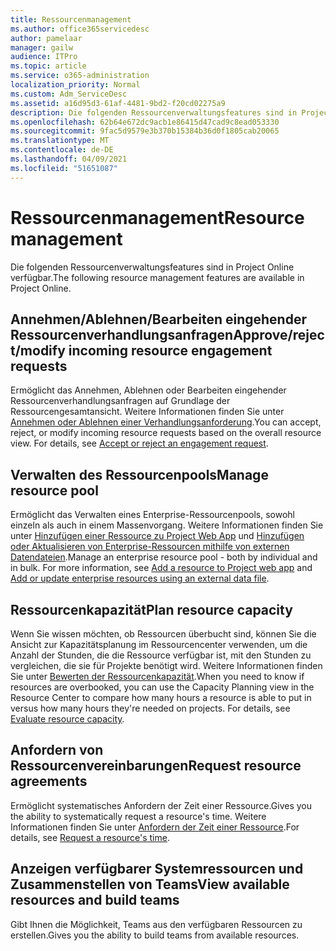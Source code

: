 ```yaml
---
title: Ressourcenmanagement
ms.author: office365servicedesc
author: pamelaar
manager: gailw
audience: ITPro
ms.topic: article
ms.service: o365-administration
localization_priority: Normal
ms.custom: Adm_ServiceDesc
ms.assetid: a16d95d3-61af-4481-9bd2-f20cd02275a9
description: Die folgenden Ressourcenverwaltungsfeatures sind in Project Online verfügbar.
ms.openlocfilehash: 62b64e672dc9acb1e86415d47cad9c8ead053330
ms.sourcegitcommit: 9fac5d9579e3b370b15384b36d0f1805cab20065
ms.translationtype: MT
ms.contentlocale: de-DE
ms.lasthandoff: 04/09/2021
ms.locfileid: "51651087"
---
```

# <a name="resource-management"></a><span data-ttu-id="65c49-103">Ressourcenmanagement</span><span class="sxs-lookup"><span data-stu-id="65c49-103">Resource management</span></span>

<span data-ttu-id="65c49-104">Die folgenden Ressourcenverwaltungsfeatures sind in Project Online verfügbar.</span><span class="sxs-lookup"><span data-stu-id="65c49-104">The following resource management features are available in Project Online.</span></span>
  
## <a name="approverejectmodify-incoming-resource-engagement-requests"></a><span data-ttu-id="65c49-105">Annehmen/Ablehnen/Bearbeiten eingehender Ressourcenverhandlungsanfragen</span><span class="sxs-lookup"><span data-stu-id="65c49-105">Approve/reject/modify incoming resource engagement requests</span></span>

<span data-ttu-id="65c49-p101">Ermöglicht das Annehmen, Ablehnen oder Bearbeiten eingehender Ressourcenverhandlungsanfragen auf Grundlage der Ressourcengesamtansicht. Weitere Informationen finden Sie unter [Annehmen oder Ablehnen einer Verhandlungsanforderung](https://go.microsoft.com/fwlink/?LinkID=823659&amp;clcid=0x409).</span><span class="sxs-lookup"><span data-stu-id="65c49-p101">You can accept, reject, or modify incoming resource requests based on the overall resource view. For details, see [Accept or reject an engagement request](https://go.microsoft.com/fwlink/?LinkID=823659&amp;clcid=0x409).</span></span>
  
## <a name="manage-resource-pool"></a><span data-ttu-id="65c49-108">Verwalten des Ressourcenpools</span><span class="sxs-lookup"><span data-stu-id="65c49-108">Manage resource pool</span></span>

<span data-ttu-id="65c49-p102">Ermöglicht das Verwalten eines Enterprise-Ressourcenpools, sowohl einzeln als auch in einem Massenvorgang. Weitere Informationen finden Sie unter [Hinzufügen einer Ressource zu Project Web App](https://go.microsoft.com/fwlink/?LinkID=823660&amp;clcid=0x409) und [Hinzufügen oder Aktualisieren von Enterprise-Ressourcen mithilfe von externen Datendateien](https://go.microsoft.com/fwlink/?LinkID=823661&amp;clcid=0x409).</span><span class="sxs-lookup"><span data-stu-id="65c49-p102">Manage an enterprise resource pool - both by individual and in bulk. For more information, see [Add a resource to Project web app](https://go.microsoft.com/fwlink/?LinkID=823660&amp;clcid=0x409) and [Add or update enterprise resources using an external data file](https://go.microsoft.com/fwlink/?LinkID=823661&amp;clcid=0x409).</span></span>
  
## <a name="plan-resource-capacity"></a><span data-ttu-id="65c49-111">Ressourcenkapazität</span><span class="sxs-lookup"><span data-stu-id="65c49-111">Plan resource capacity</span></span>

<span data-ttu-id="65c49-p103">Wenn Sie wissen möchten, ob Ressourcen überbucht sind, können Sie die Ansicht zur Kapazitätsplanung im Ressourcencenter verwenden, um die Anzahl der Stunden, die die Ressource verfügbar ist, mit den Stunden zu vergleichen, die sie für Projekte benötigt wird. Weitere Informationen finden Sie unter [Bewerten der Ressourcenkapazität](https://go.microsoft.com/fwlink/?LinkID=823662&amp;clcid=0x409).</span><span class="sxs-lookup"><span data-stu-id="65c49-p103">When you need to know if resources are overbooked, you can use the Capacity Planning view in the Resource Center to compare how many hours a resource is able to put in versus how many hours they're needed on projects. For details, see [Evaluate resource capacity](https://go.microsoft.com/fwlink/?LinkID=823662&amp;clcid=0x409).</span></span>
  
## <a name="request-resource-agreements"></a><span data-ttu-id="65c49-114">Anfordern von Ressourcenvereinbarungen</span><span class="sxs-lookup"><span data-stu-id="65c49-114">Request resource agreements</span></span>

<span data-ttu-id="65c49-115">Ermöglicht systematisches Anfordern der Zeit einer Ressource.</span><span class="sxs-lookup"><span data-stu-id="65c49-115">Gives you the ability to systematically request a resource's time.</span></span> <span data-ttu-id="65c49-116">Weitere Informationen finden Sie unter [Anfordern der Zeit einer Ressource](https://go.microsoft.com/fwlink/?LinkID=823663&amp;clcid=0x409).</span><span class="sxs-lookup"><span data-stu-id="65c49-116">For details, see [Request a resource's time](https://go.microsoft.com/fwlink/?LinkID=823663&amp;clcid=0x409).</span></span>
  
## <a name="view-available-resources-and-build-teams"></a><span data-ttu-id="65c49-117">Anzeigen verfügbarer Systemressourcen und Zusammenstellen von Teams</span><span class="sxs-lookup"><span data-stu-id="65c49-117">View available resources and build teams</span></span>

<span data-ttu-id="65c49-118">Gibt Ihnen die Möglichkeit, Teams aus den verfügbaren Ressourcen zu erstellen.</span><span class="sxs-lookup"><span data-stu-id="65c49-118">Gives you the ability to build teams from available resources.</span></span>
  